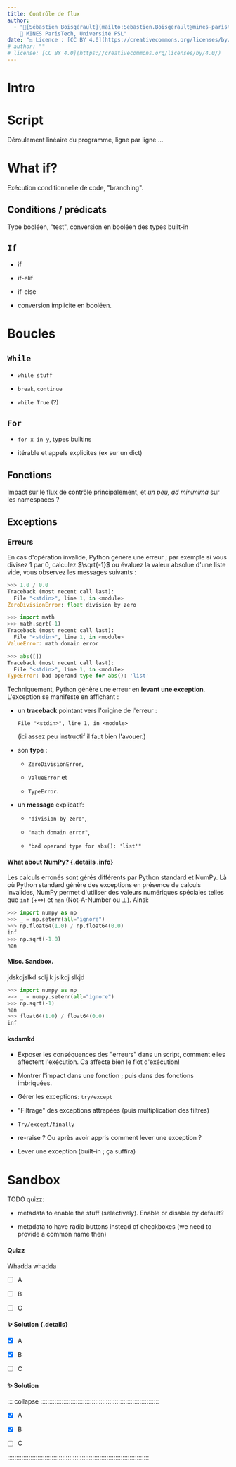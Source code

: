 ```yaml
---
title: Contrôle de flux
author: 
  - "👤[Sébastien Boisgérault](mailto:Sebastien.Boisgerault@mines-paristech.fr), 
    🏦 MINES ParisTech, Université PSL"
date: "⚖️ Licence : [CC BY 4.0](https://creativecommons.org/licenses/by/4.0/)"
# author: ""
# license: [CC BY 4.0](https://creativecommons.org/licenses/by/4.0/)
---
```


# Intro

# Script

Déroulement linéaire du programme, ligne par ligne ...

# What if?

Exécution conditionnelle de code, "branching".

## Conditions / prédicats

Type booléen, "test", conversion en booléen des types built-in

## `If`

  - if

  - if-elif

  - if-else

  - conversion implicite en booléen.

# Boucles

## `While`

  - `while stuff`

  - `break`, `continue`

  - `while True` (?)

## `For`

  - `for x in y`, types builtins

  - itérable et appels explicites (ex sur un dict)

## Fonctions

Impact sur le flux de contrôle principalement, et *un peu, ad minimima* 
sur les namespaces ?



## Exceptions

### Erreurs

En cas d'opération invalide, Python génère une erreur ; par exemple si vous 
divisez $1$ par $0$, calculez $\sqrt{-1}$ ou évaluez la valeur absolue
d'une liste vide, vous observez les messages suivants :

``` python
>>> 1.0 / 0.0
Traceback (most recent call last):
  File "<stdin>", line 1, in <module>
ZeroDivisionError: float division by zero
```

``` python
>>> import math
>>> math.sqrt(-1)
Traceback (most recent call last):
  File "<stdin>", line 1, in <module>
ValueError: math domain error
```

``` python
>>> abs([])
Traceback (most recent call last):
  File "<stdin>", line 1, in <module>
TypeError: bad operand type for abs(): 'list'
```

Techniquement, Python génère une erreur en **levant une exception**.
L'exception se manifeste en affichant : 

  - un **traceback** pointant vers l'origine de l'erreur :
    
    `File "<stdin>", line 1, in <module>`

    (ici assez peu instructif il faut bien l'avouer.)

  - son **type** :
  
    - `ZeroDivisionError`, 
    
    - `ValueError` et 
    
    - `TypeError`.

  - un **message** explicatif: 
  
    - `"division by zero"`, 
    
    - `"math domain error"`, 

    - `"bad operand type for abs(): 'list'"`


#### What about NumPy? {.details .info}

Les calculs erronés sont gérés différents par Python standard et NumPy. 
Là où Python standard génère des exceptions en présence de calculs invalides, 
NumPy permet d'utiliser des valeurs numériques spéciales telles que `inf` ($+\infty$)
et `nan` (Not-A-Number ou $\bot$). Ainsi:

``` python
>>> import numpy as np
>>> _ = np.seterr(all="ignore")
>>> np.float64(1.0) / np.float64(0.0)
inf
>>> np.sqrt(-1.0)
nan
```


#### Misc. Sandbox.

jdskdjslkd sdlj k jslkdj slkjd

``` python
>>> import numpy as np
>>> _ = numpy.seterr(all="ignore")
>>> np.sqrt(-1)
nan
>>> float64(1.0) / float64(0.0)
inf
```


#### ksdsmkd

  - Exposer les conséquences des "erreurs" dans un script, comment elles
    affectent l'exécution. Ca affecte bien le flot d'exécution!

  - Montrer l'impact dans une fonction ; puis dans des fonctions imbriquées.

  - Gérer les exceptions: `try/except` 

  - "Filtrage" des exceptions attrapées (puis multiplication des filtres)

  - `Try/except/finally` 

  - re-raise ? Ou après avoir appris comment lever une exception ?

  - Lever une exception (built-in ; ça suffira)


Sandbox
================================================================================

TODO quizz:

  - metadata to enable the stuff (selectively). Enable or disable by default?

  - metadata to have radio buttons instead of checkboxes 
    (we need to provide a common name then)

#### Quizz
Whadda whadda

- [ ] A

- [ ] B

- [ ] C

#### ✨ Solution {.details}

- [x] A

- [x] B

- [ ] C

#### ✨ **Solution**

::: collapse :::::::::::::::::::::::::::::::::::::::::::::::::::::::::::::::::::


- [x] A

- [x] B

- [ ] C

::::::::::::::::::::::::::::::::::::::::::::::::::::::::::::::::::::::::::::::::